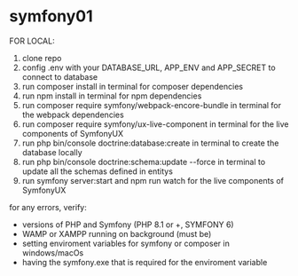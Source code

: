 # symfony01
FOR LOCAL:
1) clone repo
2) config .env with your DATABASE_URL, APP_ENV and APP_SECRET to connect to database
3) run composer install in terminal for composer dependencies
4) run npm install in terminal for npm dependencies
5) run composer require symfony/webpack-encore-bundle in terminal for the webpack dependencies
6) run composer require symfony/ux-live-component in terminal for the live components of SymfonyUX
7) run php bin/console doctrine:database:create in terminal to create the database locally
8) run php bin/console doctrine:schema:update --force in terminal to update all the schemas defined in entitys
9) run symfony server:start and npm run watch for the live components of SymfonyUX

for any errors, verify:
- versions of PHP and Symfony (PHP 8.1 or +, SYMFONY 6)
- WAMP or XAMPP running on background (must be)
- setting enviroment variables for symfony or composer in windows/macOs
- having the symfony.exe that is required for the enviroment variable 
